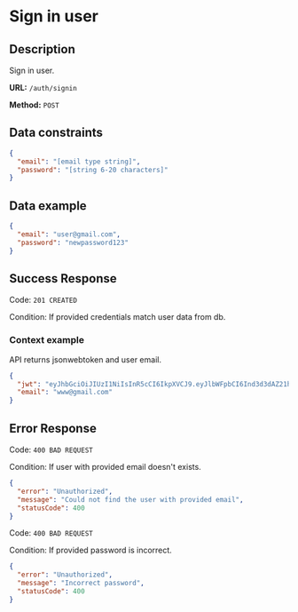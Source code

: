 # Sign in user

## Description

Sign in user.

<b>URL:</b> `/auth/signin`

<b>Method:</b> `POST`

## Data constraints

```json
{
  "email": "[email type string]",
  "password": "[string 6-20 characters]"
}
```

## Data example

```json
{
  "email": "user@gmail.com",
  "password": "newpassword123"
}
```

## Success Response

Code: `201 CREATED`

Condition: If provided credentials match user data from db.

### Context example

API returns jsonwebtoken and user email.

```json
{
  "jwt": "eyJhbGciOiJIUzI1NiIsInR5cCI6IkpXVCJ9.eyJlbWFpbCI6Ind3d3dAZ21haWwuY29tIiwicGFzc3dvcmQiOiJ0ZXN0MTIzNCIsImlhdCI6MTY3OTkyODQyMH0.AAY8RpVOJMycz6PBsy_VYwLTvWod5RjCScC3QVoLhMI",
  "email": "www@gmail.com"
}
```

## Error Response

Code: `400 BAD REQUEST`

Condition: If user with provided email doesn't exists.

```json
{
  "error": "Unauthorized",
  "message": "Could not find the user with provided email",
  "statusCode": 400
}
```

Code: `400 BAD REQUEST`

Condition: If provided password is incorrect.

```json
{
  "error": "Unauthorized",
  "message": "Incorrect password",
  "statusCode": 400
}
```

